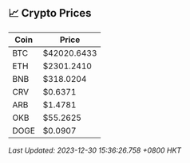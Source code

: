 ## 📈 Crypto Prices

| Coin | Price |
| ---- | ----- |
| BTC | $42020.6433 |
| ETH | $2301.2410 |
| BNB | $318.0204 |
| CRV | $0.6371 |
| ARB | $1.4781 |
| OKB | $55.2625 |
| DOGE | $0.0907 |

_Last Updated: 2023-12-30 15:36:26.758 +0800 HKT_
